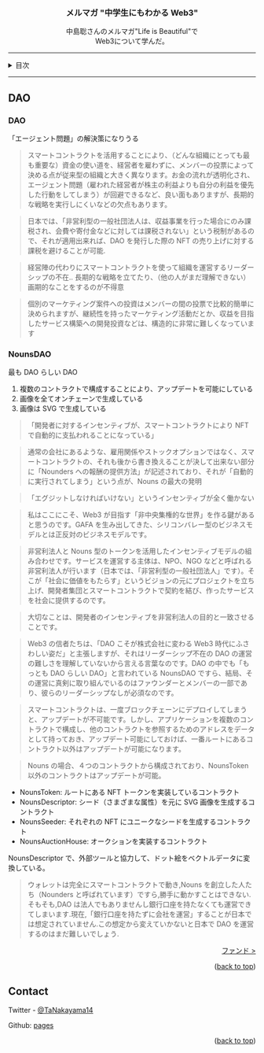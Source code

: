 <a name="readme-top"></a>

<!-- PROJECT LOGO -->
<br />
<div align="center">
  <!-- <a href="https://github.com/github_username/repo_name">
    <img src="images/logo.png" alt="Logo" width="80" height="80">
  </a> -->

<h3 align="center">メルマガ "中学生にもわかる Web3"</h3>

  <p align="center">
    中島聡さんのメルマガ"Life is Beautiful"で<br>
    Web3について学んだ。
    <br />
  </p>
</div>

---

<!-- TABLE OF CONTENTS -->
<details>
  <summary>目次</summary>
  <ol>
    <li>
      <a href="./web3index.md">TLDR</a>
    </li>
    <li>
      <a href="./what-is-web3.md">Web3とは</a>
      <ul>
        <li><a href="#">Web3</a></li>
        <li><a href="#">Web2.5</a></li>
        <li><a href="#">Web2.0</a></li>
      </ul>
    </li>
    <li><a href="bitcoin">Bitcoin</a></li>
    <li><a href="ethereum">Ethereum</a></li>
    <li><a href="defi">DeFi</a></li>
    <li><a href="nft">NFT</a></li>
    <li><a href="dao">DAO</a></li>
    <li><a href="fund">ファンド(a16z)</a></li>
    <li><a href="learn">Web3 学習法</a></li>
    <li><a href="feedback">感想</a></li>
    <li><a href="links">参照</a></li>
  </ol>
</details>

---

## DAO

### DAO

「エージェント問題」の解決策になりうる

> スマートコントラクトを活用することにより、（どんな組織にとっても最も重要な）資金の使い道を、経営者を雇わずに、メンバーの投票によって決める点が従来型の組織と大きく異なります。お金の流れが透明化され、エージェント問題（雇われた経営者が株主の利益よりも自分の利益を優先した行動をしてしまう）が回避できるなど、良い面もありますが、長期的な戦略を実行しにくいなどの欠点もあります。

> 日本では、「非営利型の一般社団法人は、収益事業を行った場合にのみ課税され、会費や寄付金などに対しては課税されない」という税制があるので、それが適用出来れば、DAO を発行した際の NFT の売り上げに対する課税を避けることが可能.

> 経営陣の代わりにスマートコントラクトを使って組織を運営するリーダーシップの不在.. 長期的な戦略を立てたり、（他の人がまだ理解できない）画期的なことをするのが不得意

> 個別のマーケティング案件への投資はメンバーの間の投票で比較的簡単に決められますが、継続性を持ったマーケティング活動だとか、収益を目指したサービス構築への開発投資などは、構造的に非常に難しくなっています

### NounsDAO

最も DAO らしい DAO

1. 複数のコントラクトで構成することにより、アップデートを可能にしている
2. 画像を全てオンチェーンで生成している
3. 画像は SVG で生成している

> 「開発者に対するインセンティブが、スマートコントラクトにより NFT で自動的に支払われることになっている」

> 通常の会社にあるような、雇用関係やストックオプションではなく、スマートコントラクトの、それも後から書き換えることが決して出来ない部分に「Nounders への報酬の提供方法」が記述されており、それが「自動的に実行されてしまう」という点が、Nouns の最大の発明

> 「エグジットしなければいけない」というインセンティブが全く働かない

> 私はここにこそ、Web3 が目指す「非中央集権的な世界」を作る鍵があると思うのです。GAFA を生み出してきた、シリコンバレー型のビジネスモデルとは正反対のビジネスモデルです。

> 非営利法人と Nouns 型のトークンを活用したインセンティブモデルの組み合わせです。サービスを運営する主体は、NPO、NGO などと呼ばれる非営利法人が行います（日本では、「非営利型の一般社団法人」です）。そこが「社会に価値をもたらす」というビジョンの元にプロジェクトを立ち上げ、開発者集団とスマートコントラクトで契約を結び、作ったサービスを社会に提供するのです。

> 大切なことは、開発者のインセンティブを非営利法人の目的と一致させることです。

> Web3 の信者たちは、「DAO こそが株式会社に変わる Web3 時代にふさわしい姿だ」と主張しますが、それはリーダーシップ不在の DAO の運営の難しさを理解していないから言える言葉なのです。DAO の中でも「もっとも DAO らしい DAO」と言われている NounsDAO ですら、結局、その運営に真剣に取り組んでいるのはファウンダーとメンバーの一部であり、彼らのリーダーシップなしが必須なのです。

> スマートコントラクトは、一度ブロックチェーンにデプロイしてしまうと、アップデートが不可能です。しかし、アプリケーションを複数のコントラクトで構成し、他のコントラクトを参照するためのアドレスをデータとして持っておき、アップデート可能にしておけば、一番ルートにあるコントラクト以外はアップデートが可能になります。

> Nouns の場合、４つのコントラクトから構成されており、NounsToken 以外のコントラクトはアップデートが可能。

-   NounsToken: ルートにある NFT トークンを実装しているコントラクト
-   NounsDescriptor: シード（さまざまな属性）を元に SVG 画像を生成するコントラクト
-   NounsSeeder: それぞれの NFT にユニークなシードを生成するコントラクト
-   NounsAuctionHouse: オークションを実装するコントラクト

NounsDescriptor で、外部ツールと協力して、ドット絵をベクトルデータに変換している。

> ウォレットは完全にスマートコントラクトで動き,Nouns を創立した人たち（Nounders と呼ばれています）ですら,勝手に動かすことはできない.そもそも,DAO は法人でもありませんし銀行口座を持たなくても運営できてしまいます.現在,「銀行口座を持たずに会社を運営」することが日本では想定されていません.この想定から変えていかないと日本で DAO を運営するのはまだ難しいでしょう.

<p align="right"><a href="fund">ファンド ></a></p>

<p align="right">(<a href="#readme-top">back to top</a>)</p>

<!-- CONTACT -->

## Contact

Twitter - [@TaNakayama14](https://twitter.com/TaNakayama14)

Github: [pages](https://github.com/tnakayama256/tnakayama256.github.io)

<p align="right">(<a href="#readme-top">back to top</a>)</p>

<!-- ACKNOWLEDGMENTS -->

<!-- ## Acknowledgments
-   []() -->

<!-- MARKDOWN LINKS & IMAGES -->
<!-- https://www.markdownguide.org/basic-syntax/#reference-style-links -->
